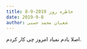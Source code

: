 ```yaml
---
title: خاطره روز 2019-9-8
date: 2019-9-8
author: شعبان محمد حسنی
---
```


اصلا یادم نمیاد امروز چی کار کردم.